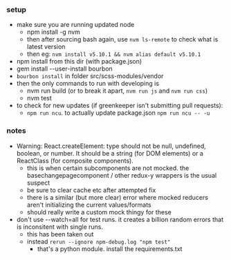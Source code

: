 ### setup
- make sure you are running updated node
    - npm install -g nvm
    - then after sourcing bash again, use `nvm ls-remote` to check what is latest version
    - then eg: `nvm install v5.10.1 && nvm alias default v5.10.1`
- npm install from this dir (with package.json)
- gem install --user-install bourbon
- `bourbon install` in folder src/scss-modules/vendor  
- then the only commands to run with developing is
    - nvm run build (or to break it apart, `nvm run js` and `nvm run css`)
    - nvm test
- to check for new updates (if greenkeeper isn't submitting pull requests):
    - `npm run ncu`. to actually update package.json `npm run ncu -- -u`


### notes
- Warning: React.createElement: type should not be null, undefined, boolean, or number. It should be a string (for DOM elements) or a ReactClass (for composite components).
    - this is when certain subcomponents are not mocked. the basechangepagecomponent / other redux-y wrappers is the usual suspect
    - be sure to clear cache etc after attempted fix
    - there is a similar (but more clear) error where mocked reducers aren't initializing the current values/formats
    - should really write a custom mock thingy for these
- don't use --watch=all for test runs. it creates a billion random errors that is inconsitent with single runs.
    - this has been taken out
    - instead `rerun --ignore npm-debug.log "npm test"`
        - that's a python module. install the requirements.txt
